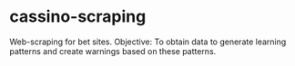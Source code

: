 # cassino-scraping
Web-scraping for bet sites. Objective: To obtain data to generate learning patterns and create warnings based on these patterns.
